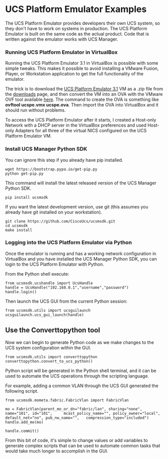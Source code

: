 # UCS Platform Emulator Examples

The UCS Platform Emulator provides developers their own UCS system, so they don't have to work on systems in production. The UCS Platform Emulator is built on the same code as the actual product. Code that is written against the emulator works with UCS Manager.

### Running UCS Platform Emulator in VirtualBox

Running the UCS Platform Emulator 3.1 in VirtualBox is possible with some simple tweaks. This makes it possible to avoid installing a VMware Fusion, Player, or Workstation application to get the full functionality of the emulator.

The trick is to download the [UCS Platform Emulator 3.1](https://communities.cisco.com/docs/DOC-66688 "Title") VM as a .zip file from the [downloads](https://communities.cisco.com/docs/DOC-67121 "Title") page, and then convert the VM into an OVA with the VMware OVF tool available [here](https://my.vmware.com/web/vmware/details?downloadGroup=OVFTOOL400&productId=353 "Title"). The command to create the OVA is something like **ovftool ucspe.vmx ucspe.ova**. Then import the OVA into VirtualBox and it should run without problems.

To access the UCS Platform Emulator after it starts, I created a Host-only Network with a DHCP server in the VirtualBox preferences and used Host-only Adapters for all three of the virtual NICS configured on the UCS Platform Emulator VM.

### Install UCS Manager Python SDK

You can ignore this step if you already have pip installed.

	wget https://bootstrap.pypa.io/get-pip.py
	python get-pip.py
	
This command will install the latest released version of the UCS Manager Python SDK.

	pip install ucsmsdk
	
If you want the latest development version, use git (this assumes you already have git installed on your workstation).

	git clone https://github.com/CiscoUcs/ucsmsdk.git
	cd ucsmsdk
	make install

### Logging into the UCS Platform Emulator via Python

Once the emulator is running and has a working network configuration in VirtualBox and you have installed the UCS Manager Python SDK, you can login to the UCS Platform Emulator with Python.

From the Python shell execute:

	from ucsmsdk.ucshandle import UcsHandle
	handle = UcsHandle("192.168.0.1","username","password")
	handle.login()
	
Then launch the UCS GUI from the current Python session:

	from ucsmsdk.utils import ucsguilaunch
	ucsguilaunch.ucs_gui_launch(handle)
	
## Use the Converttopython tool
	
Now we can begin to generate Python code as we make changes to the UCS system configuration within the GUI.

	from ucsmsdk.utils import converttopython
	converttopython.convert_to_ucs_python()
	
Python script will be generated in the Python shell terminal, and it can be used to automate the UCS operations through the scripting language.

For example, adding a common VLAN through the UCS GUI generated the following script.

	from ucsmsdk.mometa.fabric.FabricVlan import FabricVlan

	mo = FabricVlan(parent_mo_or_dn="fabric/lan", sharing="none", name="101", id="101", 	mcast_policy_name="", policy_owner="local", default_net="no", pub_nw_name="", 	compression_type="included")
	handle.add_mo(mo)

	handle.commit()
	
From this bit of code, it's simple to change values or add variables to generate complex scripts that can be used to automate common tasks that would take much longer to accomplish in the GUI.



	
